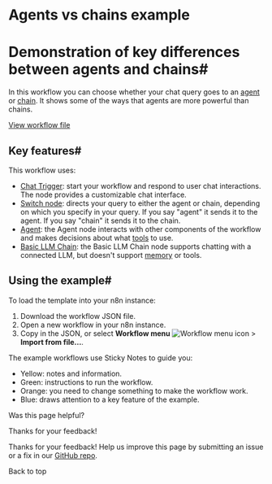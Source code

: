 # Agents vs chains example

[ ](https://github.com/n8n-io/n8n-docs/edit/main/docs/advanced-ai/examples/agent-chain-comparison.md "Edit this page")

# Demonstration of key differences between agents and chains#

In this workflow you can choose whether your chat query goes to an [agent](../../../glossary/#ai-agent) or [chain](../../../glossary/#ai-chain). It shows some of the ways that agents are more powerful than chains.

[View workflow file](/_workflows/advanced-ai/examples/agents_vs_chains.json)

## Key features#

This workflow uses:

  * [Chat Trigger](../../../integrations/builtin/core-nodes/n8n-nodes-langchain.chattrigger/): start your workflow and respond to user chat interactions. The node provides a customizable chat interface.
  * [Switch node](../../../integrations/builtin/core-nodes/n8n-nodes-base.switch/): directs your query to either the agent or chain, depending on which you specify in your query. If you say "agent" it sends it to the agent. If you say "chain" it sends it to the chain.
  * [Agent](../../../integrations/builtin/cluster-nodes/root-nodes/n8n-nodes-langchain.agent/): the Agent node interacts with other components of the workflow and makes decisions about what [tools](../../../glossary/#ai-tool) to use.
  * [Basic LLM Chain](../../../integrations/builtin/cluster-nodes/root-nodes/n8n-nodes-langchain.chainllm/): the Basic LLM Chain node supports chatting with a connected LLM, but doesn't support [memory](../../../glossary/#ai-memory) or tools.



## Using the example#

To load the template into your n8n instance:

  1. Download the workflow JSON file.
  2. Open a new workflow in your n8n instance.
  3. Copy in the JSON, or select **Workflow menu** ![Workflow menu icon](../../../_images/common-icons/three-dots-horizontal.png) > **Import from file...**.



The example workflows use Sticky Notes to guide you:

  * Yellow: notes and information.
  * Green: instructions to run the workflow.
  * Orange: you need to change something to make the workflow work.
  * Blue: draws attention to a key feature of the example.

Was this page helpful? 

Thanks for your feedback! 

Thanks for your feedback! Help us improve this page by submitting an issue or a fix in our [GitHub repo](https://github.com/n8n-io/n8n-docs). 

Back to top 
